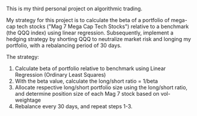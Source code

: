 This is my third personal project on algorithmic trading. 

My strategy for this project is to calculate the beta of a portfolio of mega-cap tech stocks ("Mag 7 Mega Cap Tech Stocks") relative to a benchmark (the QQQ index) using linear regression. 
Subsequently, implement a hedging strategy by shorting QQQ to neutralize market risk and longing my portfolio, with a rebalancing period of 30 days.

The strategy:
1.	Calculate beta of portfolio relative to benchmark using Linear Regression (Ordinary Least Squares)
2.	With the beta value, calculate the long/short ratio = 1/beta
3.	Allocate respective long/short portfolio size using the long/short ratio, and determine position size of each Mag 7 stock based on vol-weightage
4.	Rebalance every 30 days, and repeat steps 1-3.
